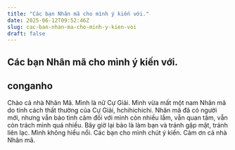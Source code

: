 ```yaml
---
title: "Các bạn Nhân mã cho mình ý kiến với."
date: 2025-06-12T09:52:46Z
slug: cac-ban-nhan-ma-cho-minh-y-kien-voi
draft: false
---
```


## Các bạn Nhân mã cho mình ý kiến với.

## conganho

Chào cả nhà Nhân Mã.
Mình là nữ Cự Giải.  Mình vừa mất một nam Nhân mã do tính cách thất thường của Cự Giải, hchihichichi.
Nhân mã đã có người mới, nhưng vẫn bảo tình cảm đối với mình còn nhiều lắm, vẫn quan tâm, vẫn còn trách mình quá nhiều.
Bây giờ lại bảo là làm bạn và tránh gặp mặt, tránh liên lạc.
Mình không hiểu nổi.  Các bạn cho mình chút ý kiến.
Cảm ơn cả nhà Nhân mã.